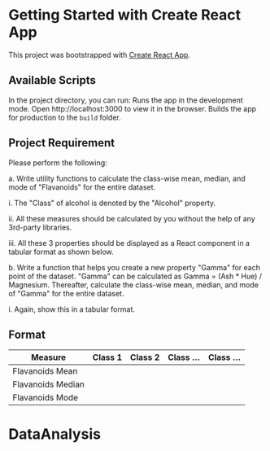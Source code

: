 # Getting Started with Create React App

This project was bootstrapped with [Create React App](https://github.com/facebook/create-react-app).

## Available Scripts

In the project directory, you can run:
Runs the app in the development mode.
Open http://localhost:3000 to view it in the browser.
Builds the app for production to the `build` folder.

## Project Requirement

Please perform the following:

a. Write utility functions to calculate the class-wise mean, median, and mode of "Flavanoids" for the entire dataset.

i. The "Class" of alcohol is denoted by the "Alcohol" property.

ii. All these measures should be calculated by you without the help of any 3rd-party libraries.

iii. All these 3 properties should be displayed as a React component in a tabular format as shown below.

b. Write a function that helps you create a new property "Gamma" for each point of the dataset. "Gamma" can be calculated as Gamma = (Ash \* Hue) / Magnesium. Thereafter, calculate the class-wise mean, median, and mode of "Gamma" for the entire dataset.

i. Again, show this in a tabular format.

## Format

| Measure           | Class 1 | Class 2 | Class … | Class … |
| ----------------- | ------- | ------- | ------- | ------- |
| Flavanoids Mean   |         |         |         |         |
| Flavanoids Median |         |         |         |         |
| Flavanoids Mode   |         |         |         |         |
# DataAnalysis
